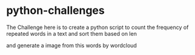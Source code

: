 # python-challenges
The Challenge here is to create a python script to count the frequency of repeated words in a text and sort them based on len

and generate a image from this words by wordcloud
